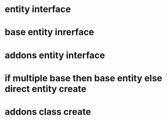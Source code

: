 # entity interface
# base entity inrerface
# addons entity interface
# if multiple base then base entity else direct entity create
# addons class create